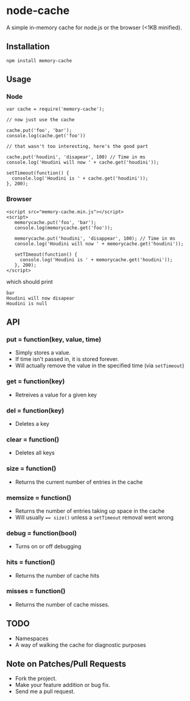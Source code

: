 # node-cache

A simple in-memory cache for node.js or the browser (<1KB minified).

## Installation

    npm install memory-cache

## Usage

### Node

    var cache = require('memory-cache');

    // now just use the cache

    cache.put('foo', 'bar');
    console.log(cache.get('foo'))

    // that wasn't too interesting, here's the good part

    cache.put('houdini', 'disapear', 100) // Time in ms
    console.log('Houdini will now ' + cache.get('houdini'));

    setTimeout(function() {
      console.log('Houdini is ' + cache.get('houdini'));
    }, 200);

### Browser

    <script src="memory-cache.min.js"></script>
    <script>
       memorycache.put('foo', 'bar');
       console.log(memorycache.get('foo'));

       memorycache.put('houdini', 'disappear', 100); // Time in ms
       console.log('Houdini will now ' + memorycache.get('houdini'));

       setTImeout(function() {
         console.log('Houdini is ' + memorycache.get('houdini'));
       }, 200);
    </script>

which should print

    bar
    Houdini will now disapear
    Houdini is null

## API

### put = function(key, value, time)

* Simply stores a value. 
* If time isn't passed in, it is stored forever.
* Will actually remove the value in the specified time (via `setTimeout`)

### get = function(key)

* Retreives a value for a given key

### del = function(key)

* Deletes a key

### clear = function()

* Deletes all keys

### size = function()

* Returns the current number of entries in the cache

### memsize = function()

* Returns the number of entries taking up space in the cache
* Will usually `== size()` unless a `setTimeout` removal went wrong

### debug = function(bool)

* Turns on or off debugging

### hits = function()

* Returns the number of cache hits

### misses = function()

* Returns the number of cache misses.

## TODO

* Namespaces
* A way of walking the cache for diagnostic purposes

## Note on Patches/Pull Requests
 
* Fork the project.
* Make your feature addition or bug fix.
* Send me a pull request.
